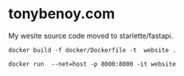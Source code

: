 # tonybenoy.com

My wesite source code moved to starlette/fastapi.

```
docker build -f docker/Dockerfile -t  website .
```

```
docker run  --net=host -p 8000:8000 -it website
```
